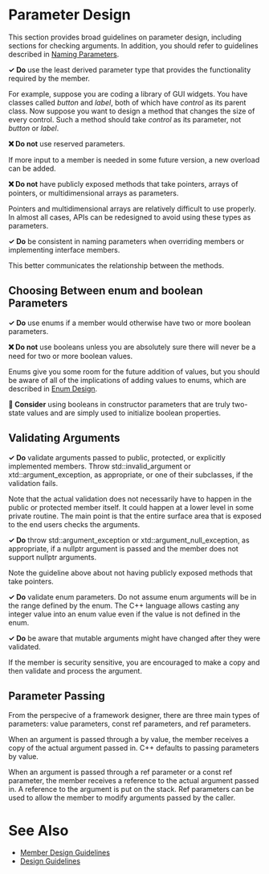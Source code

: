 # Parameter Design

This section provides broad guidelines on parameter design, including sections for checking arguments. In addition,
you should refer to guidelines  described in [Naming Parameters](naming_parameters.md).

**✓ Do** use the least derived parameter type that provides the functionality required by the member.

For example, suppose you are coding a library of GUI widgets. You have classes called *button* and *label*, both of which have *control* as its parent class. Now suppose you want to design a method that changes the size of every control.
Such a method should take *control* as its parameter, not *button* or *label*.

**❌ Do not** use reserved parameters.

If more input to a member is needed in some future version, a new overload can be added.

**❌ Do not** have publicly exposed methods that take pointers, arrays of pointers, or multidimensional arrays as
parameters.

Pointers and multidimensional arrays are relatively difficult to use properly. In almost all cases, APIs can be
redesigned to avoid using these types as parameters.

**✓ Do** be consistent in naming parameters when overriding members or implementing interface members.

This better communicates the relationship between the methods.

## Choosing Between enum and boolean Parameters

**✓ Do** use enums if a member would otherwise have two or more boolean parameters.

**❌ Do not** use booleans unless you are absolutely sure there will never be a need for two or more boolean values.

Enums give you some room for the future addition of values, but you should be aware of all of the implications
of adding values to enums, which are described in [Enum Design](enum_design.md).

**🤔 Consider** using booleans in constructor parameters that are truly two-state values and are simply used to
initialize boolean properties.

## Validating Arguments

**✓ Do** validate arguments passed to public, protected, or explicitly implemented members. Throw std::invalid_argument or xtd::argument_exception, as appropriate, or one of their subclasses, if the validation fails.

Note that the actual validation does not necessarily have to happen in the public or protected member itself. It
could happen at a lower level in some private routine. The main point is that the entire surface area that is exposed
to the end users checks the arguments.

**✓ Do** throw std::argument_exception or xtd::argument_null_exception, as appropriate, if a nullptr argument is
passed and the member does not support nullptr arguments.

Note the guideline above about not having publicly exposed methods that take pointers.

**✓ Do** validate enum parameters. Do not assume enum arguments will be in the range defined by the enum. The C++
language allows casting any integer value into an enum value even if the value is not defined in the enum.

**✓ Do** be aware that mutable arguments might have changed after they were validated.

If the member is security sensitive, you are encouraged to make a copy and then validate and process the argument.

## Parameter Passing

From the perspecive of a framework designer, there are three main types of parameters: value parameters, const ref
parameters, and ref parameters. 

When an argument is passed through a by value, the member receives a copy of the actual argument passed in. C++ defaults
to passing parameters by value.

When an argument is passed through a ref parameter or a const ref parameter, the member receives a reference to the
actual argument passed in. A reference to the argument is put on the stack. Ref parameters can be used to allow the
member to modify arguments passed by the caller.

# See Also

* [Member Design Guidelines](member_design_guidelines.md)
* [Design Guidelines](design_guidelines.md)